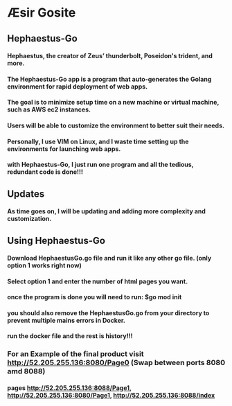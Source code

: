 # Æsir Gosite

## Hephaestus-Go



#### Hephaestus, the creator of Zeus’ thunderbolt, Poseidon's trident, and more.
#### The Hephaestus-Go app is a program that auto-generates the Golang environment for rapid deployment of web apps.
#### The goal is to minimize setup time on a new machine or virtual machine, such as AWS ec2 instances. 
#### Users will be able to customize the environment to better suit their needs.
#### Personally, I use VIM on Linux, and I waste time setting up the environments for launching web apps.
#### with Hephaestus-Go, I just run one program and all the tedious, redundant code is done!!!

## Updates

#### As time goes on, I will be updating and adding more complexity and customization.

## Using Hephaestus-Go
#### Download HephaestusGo.go file and run it like any other go file. (only option 1 works right now)
#### Select option 1 and enter the number of html pages you want.
#### once the program is done you will need to run: $go mod init <name>  
#### you should also remove the HephaestusGo.go from your directory to prevent multiple mains errors in Docker.
#### run the docker file and the rest is history!!!



### For an Example of the final product visit http://52.205.255.136:8080/Page0 (Swap between ports 8080 amd 8088) 
#### pages http://52.205.255.136:8088/Page1, http://52.205.255.136:8080/Page1, http://52.205.255.136:8088/index